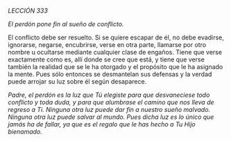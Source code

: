 *LECCIÓN 333*

*El perdón pone fin al sueño de conflicto.*

El conflicto debe ser resuelto. Si se quiere escapar de él, no debe evadirse, ignorarse, negarse, encubrirse, verse en otra parte, llamarse por otro nombre u ocultarse mediante cualquier clase de engaños. Tiene que verse exactamente como es, allí donde se cree que está, y tiene que verse también la realidad que se le ha otorgado y el propósito que le ha asignado la mente. Pues sólo entonces se desmantelan sus defensas y la verdad puede arrojar su luz sobre él según desaparece.

_Padre, el perdón es la luz que Tú elegiste para que desvaneciese todo conflicto y toda duda, y para que alumbrase el camino que nos lleva de regreso a Ti. Ninguna otra luz puede dar fin a nuestro sueño malvado. Ninguna otra luz puede salvar al mundo. Pues dicha luz es lo único que jamás ha de fallar, ya que es el regalo que le has hecho a Tu Hijo bienamado._
